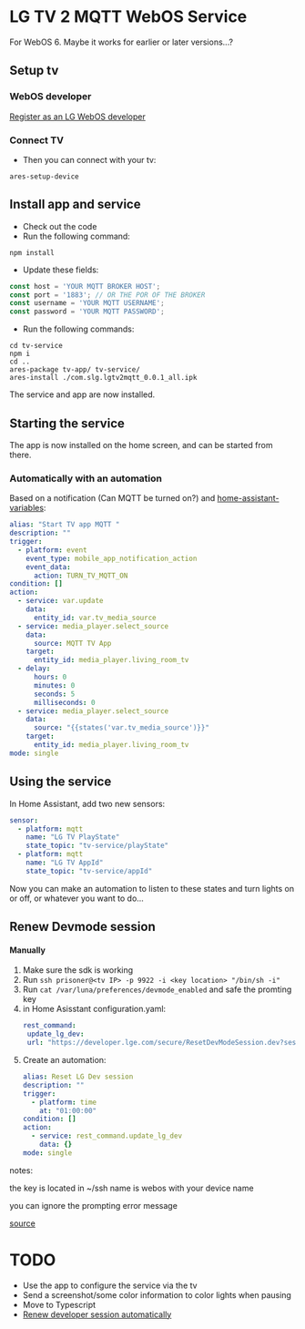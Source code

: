 # LG TV 2 MQTT WebOS Service
For WebOS 6. Maybe it works for earlier or later versions...?
## Setup tv
### WebOS developer
[Register as an LG WebOS developer](https://webostv.developer.lge.com/develop/getting-started/developer-mode-app)

### Connect TV
- Then you can connect with your tv: 
```shell
ares-setup-device
```

## Install app and service
- Check out the code
- Run the following command:
```shell
npm install
```
- Update these fields:
```javascript
const host = 'YOUR MQTT BROKER HOST';
const port = '1883'; // OR THE POR OF THE BROKER
const username = 'YOUR MQTT USERNAME';
const password = 'YOUR MQTT PASSWORD';
```
- Run the following commands:
```shell
cd tv-service
npm i
cd ..
ares-package tv-app/ tv-service/
ares-install ./com.slg.lgtv2mqtt_0.0.1_all.ipk
```
The service and app are now installed.

## Starting the service
The app is now installed on the home screen, and can be started from there.

### Automatically with an automation

Based on a notification (Can MQTT be turned on?) and [home-assistant-variables](https://github.com/snarky-snark/home-assistant-variables):

```yaml
alias: "Start TV app MQTT "
description: ""
trigger:
  - platform: event
    event_type: mobile_app_notification_action
    event_data:
      action: TURN_TV_MQTT_ON
condition: []
action:
  - service: var.update
    data:
      entity_id: var.tv_media_source
  - service: media_player.select_source
    data:
      source: MQTT TV App
    target:
      entity_id: media_player.living_room_tv
  - delay:
      hours: 0
      minutes: 0
      seconds: 5
      milliseconds: 0
  - service: media_player.select_source
    data:
      source: "{{states('var.tv_media_source')}}"
    target:
      entity_id: media_player.living_room_tv
mode: single
```

## Using the service
In Home Assistant, add two new sensors:
```yaml
sensor:
  - platform: mqtt
    name: "LG TV PlayState"
    state_topic: "tv-service/playState"
  - platform: mqtt
    name: "LG TV AppId"
    state_topic: "tv-service/appId"
```
Now you can make an automation to listen to these states and turn lights on or off, or whatever you want to do...

## Renew Devmode session


#### Manually

1. Make sure the sdk is working
2. Run `ssh prisoner@<tv IP> -p 9922 -i <key location> "/bin/sh -i"`
3. Run `cat /var/luna/preferences/devmode_enabled` and safe the promting key
4. in Home Asisstant configuration.yaml:
   ```yaml
   rest_command:
    update_lg_dev:
    url: "https://developer.lge.com/secure/ResetDevModeSession.dev?sessionToken=<the key from step 3>"
    ```
5. Create an automation:
   ```yaml
   alias: Reset LG Dev session
   description: ""
   trigger:
     - platform: time
       at: "01:00:00"
   condition: []
   action:
     - service: rest_command.update_lg_dev
       data: {}
   mode: single
   ```

notes:

the key is located in ~/ssh name is webos with your device name

you can ignore the prompting error message

[source](https://www.reddit.com/r/jellyfin/comments/ryowwb/i_created_a_simple_script_to_renew_the_devmode_on/)


# TODO
- Use the app to configure the service via the tv
- Send a screenshot/some color information to color lights when pausing
- Move to Typescript
- [Renew developer session automatically](https://github.com/SR-Lut3t1um/Webos-renew-dev/)
